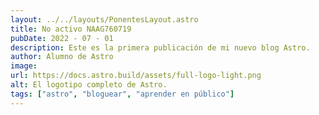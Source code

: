 ```yaml
---
layout: ../../layouts/PonentesLayout.astro
title: No activo NAAG760719
pubDate: 2022 - 07 - 01
description: Este es la primera publicación de mi nuevo blog Astro.
author: Alumno de Astro
image: 
url: https://docs.astro.build/assets/full-logo-light.png
alt: El logotipo completo de Astro.
tags: ["astro", "bloguear", "aprender en público"]
---
```

